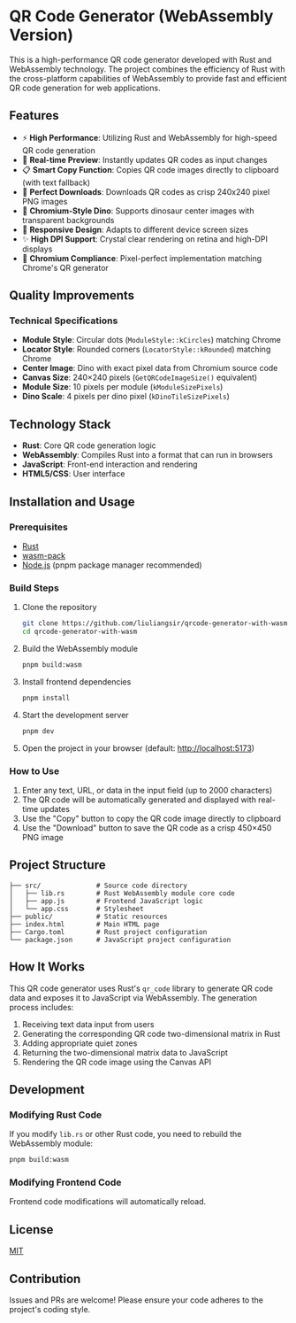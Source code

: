 # QR Code Generator (WebAssembly Version)

This is a high-performance QR code generator developed with Rust and WebAssembly technology. The project combines the efficiency of Rust with the cross-platform capabilities of WebAssembly to provide fast and efficient QR code generation for web applications.

## Features

- ⚡️ **High Performance**: Utilizing Rust and WebAssembly for high-speed QR code generation
- 🔄 **Real-time Preview**: Instantly updates QR codes as input changes
- 📋 **Smart Copy Function**: Copies QR code images directly to clipboard (with text fallback)
- 💾 **Perfect Downloads**: Downloads QR codes as crisp 240x240 pixel PNG images
- 🦖 **Chromium-Style Dino**: Supports dinosaur center images with transparent backgrounds
- 📱 **Responsive Design**: Adapts to different device screen sizes
- ✨ **High DPI Support**: Crystal clear rendering on retina and high-DPI displays
- 🎯 **Chromium Compliance**: Pixel-perfect implementation matching Chrome's QR generator

## Quality Improvements

### Technical Specifications

- **Module Style**: Circular dots (`ModuleStyle::kCircles`) matching Chrome
- **Locator Style**: Rounded corners (`LocatorStyle::kRounded`) matching Chrome
- **Center Image**: Dino with exact pixel data from Chromium source code
- **Canvas Size**: 240×240 pixels (`GetQRCodeImageSize()` equivalent)
- **Module Size**: 10 pixels per module (`kModuleSizePixels`)
- **Dino Scale**: 4 pixels per dino pixel (`kDinoTileSizePixels`)

## Technology Stack

- **Rust**: Core QR code generation logic
- **WebAssembly**: Compiles Rust into a format that can run in browsers
- **JavaScript**: Front-end interaction and rendering
- **HTML5/CSS**: User interface

## Installation and Usage

### Prerequisites

- [Rust](https://www.rust-lang.org/tools/install)
- [wasm-pack](https://rustwasm.github.io/wasm-pack/installer/)
- [Node.js](https://nodejs.org/) (pnpm package manager recommended)

### Build Steps

1. Clone the repository

   ```bash
   git clone https://github.com/liuliangsir/qrcode-generator-with-wasm.git
   cd qrcode-generator-with-wasm
   ```

2. Build the WebAssembly module

   ```bash
   pnpm build:wasm
   ```

3. Install frontend dependencies

   ```bash
   pnpm install
   ```

4. Start the development server

   ```bash
   pnpm dev
   ```

5. Open the project in your browser (default: <http://localhost:5173>)

### How to Use

1. Enter any text, URL, or data in the input field (up to 2000 characters)
2. The QR code will be automatically generated and displayed with real-time updates
3. Use the "Copy" button to copy the QR code image directly to clipboard
4. Use the "Download" button to save the QR code as a crisp 450×450 PNG image

## Project Structure

```text
├── src/              # Source code directory
│   ├── lib.rs        # Rust WebAssembly module core code
│   ├── app.js        # Frontend JavaScript logic
│   └── app.css       # Stylesheet
├── public/           # Static resources
├── index.html        # Main HTML page
├── Cargo.toml        # Rust project configuration
└── package.json      # JavaScript project configuration
```

## How It Works

This QR code generator uses Rust's `qr_code` library to generate QR code data and exposes it to JavaScript via WebAssembly. The generation process includes:

1. Receiving text data input from users
2. Generating the corresponding QR code two-dimensional matrix in Rust
3. Adding appropriate quiet zones
4. Returning the two-dimensional matrix data to JavaScript
5. Rendering the QR code image using the Canvas API

## Development

### Modifying Rust Code

If you modify `lib.rs` or other Rust code, you need to rebuild the WebAssembly module:

```bash
pnpm build:wasm
```

### Modifying Frontend Code

Frontend code modifications will automatically reload.

## License

[MIT](LICENSE)

## Contribution

Issues and PRs are welcome! Please ensure your code adheres to the project's coding style.
